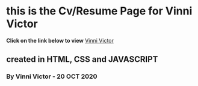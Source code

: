 # this is the Cv/Resume Page for Vinni Victor
**Click on the link below to view**
[Vinni Victor](http://vicvinni.github.io)

## created in HTML, CSS and JAVASCRIPT 

### By Vinni Victor - 20 OCT 2020
